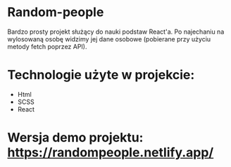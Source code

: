 # Random-people

Bardzo prosty projekt służący do nauki podstaw React'a. Po najechaniu na wylosowaną osobę widzimy jej dane osobowe (pobierane przy użyciu metody fetch poprzez API).

# Technologie użyte w projekcie:
- Html
- SCSS
- React

# Wersja demo projektu: https://randompeople.netlify.app/


